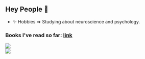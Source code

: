 ## Hey People 👋
<!--
- 🔭 I’m currently working on ... Adversarial Attacks in Natural Language Processing.
- 👯 I’m looking to collaborate on ... Any interesting work in ML, Deep Learning, NLP.
- 💬 Ask me about ... NLP, Machine Learning, Deep learning, Life, Psychology.
- 📫 How to reach me: ... Drop a mail.
-->
- ✨ Hobbies => Studying about neuroscience and psychology.

<!--
- 😄 Pronouns: ... 
- 🤔 I’m looking for help with ...
- 🌱 I’m currently learning ... 
-->
### Books I've read so far:  [link](https://github.com/ashwani-bhat/books-read/blob/master/README.md)

<!-- ### Ashwani Bhat [@ashwani-bhat](https://github.com/ashwani-bhat/) -->
![](https://github-readme-stats.vercel.app/api?username=ashwani-bhat)</br>
![](https://komarev.com/ghpvc/?username=ashwani-bhat&color=blueviolet)
